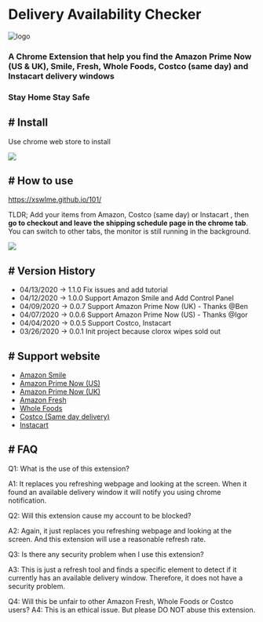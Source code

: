 # Delivery Availability Checker

![logo](https://xswlme.github.io/img/logo.png)

### A Chrome Extension that help you find the Amazon Prime Now (US & UK), Smile, Fresh, Whole Foods, Costco (same day) and Instacart delivery windows 

### **Stay Home Stay Safe**

## # Install

Use chrome web store to install 

[![](https://xswlme.github.io/img/ChromeWebStore_BadgeWBorder_v2_206x58.png)](https://chrome.google.com/webstore/detail/delivery-availability-che/aciieodoebcieadfecdgeeooelmflkal)

## #  How to use

https://xswlme.github.io/101/

TLDR; Add your items from Amazon, Costco (same day) or Instacart , then **go to checkout and leave the shipping schedule page in the chrome tab**. You can switch to other tabs, the monitor is still running in the background.


![](https://xswlme.github.io/img/banner.jpg)


## # Version History

* 04/13/2020 -> 1.1.0 Fix issues and add tutorial
* 04/12/2020 -> 1.0.0 Support Amazon Smile and Add Control Panel 
* 04/09/2020 -> 0.0.7 Support Amazon Prime Now (UK) - Thanks @Ben 
* 04/07/2020 -> 0.0.6 Support Amazon Prime Now (US) - Thanks @Igor
* 04/04/2020 -> 0.0.5 Support Costco, Instacart
* 03/26/2020 -> 0.0.1 Init project because clorox wipes sold out

## # Support website
*  [Amazon Smile](https://smile.amazon.com/)
*  [Amazon Prime Now (US)](https://primenow.amazon.com/)
*  [Amazon Prime Now (UK)](https://primenow.amazon.co.uk/)
*  [Amazon Fresh](http://fresh.amazon.com/)
*  [Whole Foods](https://www.amazon.com/alm/storefront?almBrandId=VUZHIFdob2xlIEZvb2Rz&ref_=nav_cs_whole_foods_in_region)
*  [Costco (Same day delivery) ](https://sameday.costco.com/store/costco/storefront)
*  [Instacart](https://www.instacart.com/store) 

## # FAQ

Q1: What is the use of this extension?

A1: It replaces you refreshing webpage and looking at the screen. When it found an available delivery window it will notify you using chrome notification.


Q2: Will this extension cause my account to be blocked?

A2: Again, it just replaces you refreshing webpage and looking at the screen. And this extension will use a reasonable refresh rate.

Q3: Is there any security problem when I use this extension?

A3: This is just a refresh tool and finds a specific element to detect if it currently has an available delivery window. Therefore, it does not have a security problem.

Q4: Will this be unfair to other Amazon Fresh, Whole Foods or Costco users?
A4: This is an ethical issue. But please DO NOT abuse this extension.


